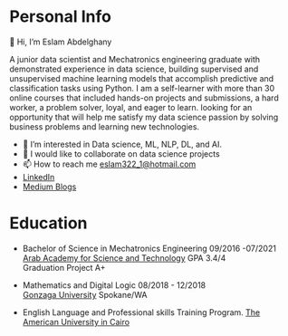 # Personal Info
👋 Hi, I’m Eslam Abdelghany 

A junior data scientist and Mechatronics engineering graduate with demonstrated experience in data science, building supervised and unsupervised machine learning models that accomplish predictive and classification tasks using Python. I am a self-learner with more than 30 online courses that included hands-on projects and submissions, a hard worker, a problem solver, loyal, and eager to learn. looking for an opportunity that will help me satisfy my data science passion by solving business problems and learning new technologies.

- 👀 I’m interested in Data science, ML, NLP, DL, and AI.
- 💞️ I would like to collaborate on data science projects
- 📫 How to reach me eslam322_1@hotmail.com
- [LinkedIn](https://www.linkedin.com/in/eabdelghany101/)
- [Medium Blogs](https://medium.com/@eslamics)

# Education                 				      
- Bachelor of Science in Mechatronics Engineering 	                                         09/2016 -07/2021                                                                      
  [Arab Academy for Science and Technology](https://www.aast.edu/en/index.php)    	    	     GPA 3.4/4     
  Graduation Project                                                                              A+ 
  
- Mathematics and Digital Logic 		            		                                         08/2018 - 12/2018                                                                     
  [Gonzaga University](https://www.gonzaga.edu/)                                              Spokane/WA     
  
  
- English Language and Professional skills Training Program. 
  [The American University in Cairo](https://www.aucegypt.edu/)

<!---
sam1o1/sam1o1 is a ✨ special ✨ repository because its `README.md` (this file) appears on your GitHub profile.
You can click the Preview link to take a look at your changes.
--->
